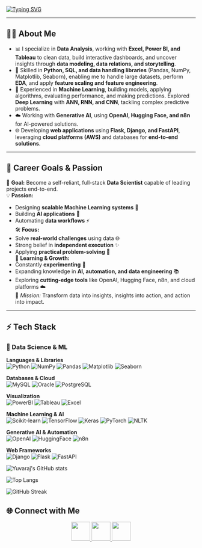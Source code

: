 <!-- Animated typing -->
[![Typing SVG](https://readme-typing-svg.herokuapp.com?size=28&color=36BCF7&center=true&vCenter=true&width=900&lines=👋+Hi,+I'm+Yuvaraj!;🚀+Data+Scientist+%7C+ML+%26+AI+Engineer;📊+Loves+Data+Visualization+%26+Cloud;🤖+Deep+Learning+%7C+NLP+%7C+Gen+AI;🌐+Django+%7C+Flask+%7C+FastAPI)](https://git.io/typing-svg)

---
## 🧑‍💻 About Me  
- 📊 I specialize in **Data Analysis**, working with **Excel, Power BI, and Tableau** to clean data, build interactive dashboards, and uncover insights through **data modeling, data relations, and storytelling**.  
- 🧠 Skilled in **Python, SQL, and data handling libraries** (Pandas, NumPy, Matplotlib, Seaborn), enabling me to handle large datasets, perform **EDA**, and apply **feature scaling and feature engineering**.  
- 🔭 Experienced in **Machine Learning**, building models, applying algorithms, evaluating performance, and making predictions. Explored **Deep Learning** with **ANN, RNN, and CNN**, tackling complex predictive problems.  
- ☁️ Working with **Generative AI**, using **OpenAI, Hugging Face, and n8n** for AI-powered solutions.  
- 🌐 Developing **web applications** using **Flask, Django, and FastAPI**, leveraging **cloud platforms (AWS)** and databases for **end-to-end solutions**.
---
## 🌱 Career Goals & Passion  
🎯 **Goal:** Become a self-reliant, full-stack **Data Scientist** capable of leading projects end-to-end.  
💡 **Passion:**  
- Designing **scalable Machine Learning systems** 🚀  
- Building **AI applications** 🤖  
- Automating **data workflows** ⚡  
🛠️ **Focus:**  
- Solve **real-world challenges** using data 🌐  
- Strong belief in **independent execution** ✨  
- Applying **practical problem-solving** 🧩  
🧠 **Learning & Growth:**  
- Constantly **experimenting** 🔬  
- Expanding knowledge in **AI, automation, and data engineering** 📚  
- Exploring **cutting-edge tools** like OpenAI, Hugging Face, n8n, and cloud platforms ☁️  
💫 *Mission:* Transform data into insights, insights into action, and action into impact.  
---
## ⚡ Tech Stack  
### 🐍 Data Science & ML  
**Languages & Libraries**  
![Python](https://img.shields.io/badge/Python-3776AB?logo=python&logoColor=white)
![NumPy](https://img.shields.io/badge/Numpy-013243?logo=numpy&logoColor=white)
![Pandas](https://img.shields.io/badge/Pandas-150458?logo=pandas&logoColor=white)
![Matplotlib](https://img.shields.io/badge/Matplotlib-000000?logo=plotly&logoColor=white)
![Seaborn](https://img.shields.io/badge/Seaborn-3776AB?logo=python&logoColor=white)

**Databases & Cloud**  
![MySQL](https://img.shields.io/badge/MySQL-005C84?logo=mysql&logoColor=white)
![Oracle](https://img.shields.io/badge/Oracle-F80000?logo=oracle&logoColor=white)
![PostgreSQL](https://img.shields.io/badge/PostgreSQL-4169E1?logo=postgresql&logoColor=white)

**Visualization**  
![PowerBI](https://img.shields.io/badge/PowerBI-F2C811?logo=powerbi&logoColor=black)
![Tableau](https://img.shields.io/badge/Tableau-E97627?logo=tableau&logoColor=white)
![Excel](https://img.shields.io/badge/Excel-217346?logo=microsoft-excel&logoColor=white)

**Machine Learning & AI**  
![Scikit-learn](https://img.shields.io/badge/Scikit--Learn-F7931E?logo=scikitlearn&logoColor=white)
![TensorFlow](https://img.shields.io/badge/TensorFlow-FF6F00?logo=tensorflow&logoColor=white)
![Keras](https://img.shields.io/badge/Keras-D00000?logo=keras&logoColor=white)
![PyTorch](https://img.shields.io/badge/PyTorch-EE4C2C?logo=pytorch&logoColor=white)
![NLTK](https://img.shields.io/badge/NLTK-154F8B?logo=python&logoColor=white)

**Generative AI & Automation**  
![OpenAI](https://img.shields.io/badge/OpenAI-412991?logo=openai&logoColor=white)
![HuggingFace](https://img.shields.io/badge/HuggingFace-FFD21E?logo=huggingface&logoColor=black)
![n8n](https://img.shields.io/badge/n8n-1B1B1B?logo=n8n&logoColor=white)

**Web Frameworks**  
![Django](https://img.shields.io/badge/Django-092E20?logo=django&logoColor=white)
![Flask](https://img.shields.io/badge/Flask-000000?logo=flask&logoColor=white)
![FastAPI](https://img.shields.io/badge/FastAPI-009688?logo=fastapi&logoColor=white)

<!-- GitHub Stats -->
![Yuvaraj's GitHub stats](https://github-readme-stats.vercel.app/api?username=Yuvaraj537&show_icons=true&count_private=true)

<!-- Top Languages -->
![Top Langs](https://github-readme-stats.vercel.app/api/top-langs/?username=Yuvaraj537&layout=compact)

<!-- Streak (optional) -->
![GitHub Streak](https://streak-stats.demolab.com?user=Yuvaraj537)

## 🌐 Connect with Me  
<p align="center">
  <a href="https://linkedin.com/in/YOUR_LINK">
    <img src="https://img.icons8.com/color/96/linkedin.png" height="50"/>
  </a>
  <a href="mailto:youremail@gmail.com">
    <img src="https://img.icons8.com/color/96/gmail.png" height="50"/>
  </a>
  <a href="https://yourportfolio.com">
    <img src="https://img.icons8.com/color/96/domain.png" height="50"/>
  </a>
</p>

